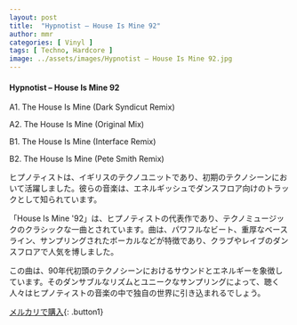 ```yaml
---
layout: post
title:  "Hypnotist – House Is Mine 92"
author: mmr
categories: [ Vinyl ]
tags: [ Techno, Hardcore ]
image: ../assets/images/Hypnotist – House Is Mine 92.jpg
---
```


#### Hypnotist – House Is Mine 92

A1. The House Is Mine (Dark Syndicut Remix)

A2. The House Is Mine (Original Mix)

B1. The House Is Mine (Interface Remix)

B2. The House Is Mine (Pete Smith Remix)

ヒプノティストは、イギリスのテクノユニットであり、初期のテクノシーンにおいて活躍しました。彼らの音楽は、エネルギッシュでダンスフロア向けのトラックとして知られています。

「House Is Mine '92」は、ヒプノティストの代表作であり、テクノミュージックのクラシックな一曲とされています。曲は、パワフルなビート、重厚なベースライン、サンプリングされたボーカルなどが特徴であり、クラブやレイブのダンスフロアで人気を博しました。

この曲は、90年代初頭のテクノシーンにおけるサウンドとエネルギーを象徴しています。そのダンサブルなリズムとユニークなサンプリングによって、聴く人々はヒプノティストの音楽の中で独自の世界に引き込まれるでしょう。


[メルカリで購入](https://jp.mercari.com/item/m41815735599){: .button1}

